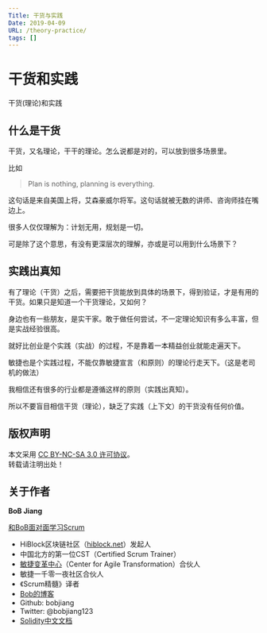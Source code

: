 ```yaml
---
Title: 干货与实践
Date: 2019-04-09
URL: /theory-practice/ 
tags: []
---
```


# 干货和实践

干货(理论)和实践

## 什么是干货
干货，又名理论，干干的理论。怎么说都是对的，可以放到很多场景里。

比如

> Plan is nothing, planning is everything. 

这句话是来自美国上将，艾森豪威尔将军。这句话就被无数的讲师、咨询师挂在嘴边上。

很多人仅仅理解为：计划无用，规划是一切。

可是除了这个意思，有没有更深层次的理解，亦或是可以用到什么场景下？

## 实践出真知
有了理论（干货）之后，需要把干货能放到具体的场景下，得到验证，才是有用的干货。如果只是知道一个干货理论，又如何？

身边也有一些朋友，是实干家。敢于做任何尝试，不一定理论知识有多么丰富，但是实战经验很高。

就好比创业是个实践（实战）的过程，不是靠着一本精益创业就能走遍天下。

敏捷也是个实践过程，不能仅靠敏捷宣言（和原则）的理论行走天下。（这是老司机的做法）

我相信还有很多的行业都是遵循这样的原则（实践出真知）。

所以不要盲目相信干货（理论），缺乏了实践（上下文）的干货没有任何价值。


## 版权声明

本文采用 [CC BY-NC-SA 3.0 许可协议](https://creativecommons.org/licenses/by-nc-sa/3.0/deed.zh)。  
转载请注明出处！

## 关于作者

**BoB Jiang**

[和BoB面对面学习Scrum](https://appmopev1px9533.h5.xiaoeknow.com/homepage) 

- HiBlock区块链社区（[hiblock.net](https://hiblock.net)）发起人  
- 中国北方的第一位CST（Certified Scrum Trainer）  
- [敏捷变革中心](https://www.c4at.cn/)（Center for Agile Transformation）合伙人  
- 敏捷一千零一夜社区合伙人  
- 《Scrum精髓》译者
- [Bob的博客](https://www.bobjiang.com)
- Github: bobjiang
- Twitter: @bobjiang123
- [Solidity中文文档](https://solidity-cn.readthedocs.io/zh/develop/)